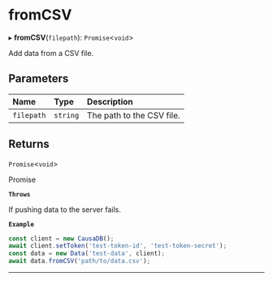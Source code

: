 # fromCSV


▸ **fromCSV**(`filepath`): `Promise`\<`void`\>

Add data from a CSV file.

## Parameters

| Name | Type | Description |
| :------ | :------ | :------ |
| `filepath` | `string` | The path to the CSV file. |

## Returns

`Promise`\<`void`\>

Promise<void>

**`Throws`**

If pushing data to the server fails.

**`Example`**

```typescript
const client = new CausaDB();
await client.setToken('test-token-id', 'test-token-secret');
const data = new Data('test-data', client);
await data.fromCSV('path/to/data.csv');
```

___
